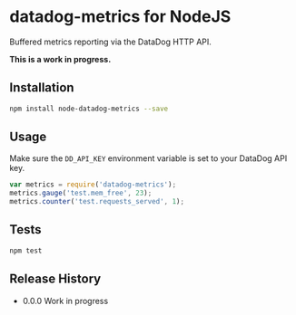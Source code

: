 # datadog-metrics for NodeJS

Buffered metrics reporting via the DataDog HTTP API.

**This is a work in progress.**

## Installation

```sh
npm install node-datadog-metrics --save
```

## Usage

Make sure the `DD_API_KEY` environment variable is set to your DataDog
API key.

```js
var metrics = require('datadog-metrics');
metrics.gauge('test.mem_free', 23);
metrics.counter('test.requests_served', 1);
```

## Tests

```sh
npm test
```

## Release History

* 0.0.0 Work in progress
